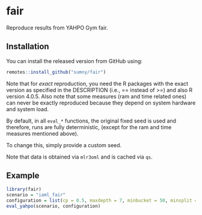 # fair

Reproduce results from YAHPO Gym fair.

## Installation

You can install the released version from GitHub using:

``` r
remotes::install_github("sumny/fair")
```

Note that for *exact* reproduction, you need the R packages with the exact version as specified in the DESCRIPTION
(i.e., == instead of >=) and also R version 4.0.5.
Also note that some measures (ram and time related ones) can never be exactly reproduced because they depend on system
hardware and system load.

By default, in all `eval_*` functions, the original fixed seed is used and therefore, runs are fully deterministic,
(except for the ram and time measures mentioned above).

To change this, simply provide a custom seed.

Note that data is obtained via `mlr3oml` and is cached via `qs`.

## Example

```r
library(fair)
scenario = "iaml_fair"
configuration = list(cp = 0.5, maxdepth = 7, minbucket = 50, minsplit = 20, pre_post = "pre", reweighing_os_alpha = 0.05, trainsize = 0.11, task_id = "190424")
eval_yahpo(scenario, configuration)
```
